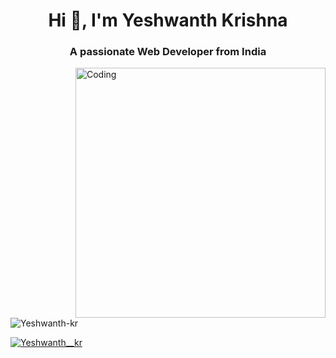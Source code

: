 <h1 align="center">Hi 👋, I'm Yeshwanth Krishna</h1>
<h3 align="center">A passionate Web Developer from India</h3>
<img align="right" alt="Coding" width="400" src="https://cdn.dribbble.com/users/1162077/screenshots/3848914/programmer.gif">
<p align="left"> <img src="https://komarev.com/ghpvc/?username=Yeshwanth-kr&label=Profile%20views&color=0e75b6&style=flat" alt="Yeshwanth-kr" /> </p>
<p align="left"> <a href="https://instagram.com/Yeshwanth__kr" target="main"><img src="https://img.shields.io/twitter/follow/Yeshwanth Krishna?logo=twitter&style=for-the-badge" alt="Yeshwanth__kr"  </p>
